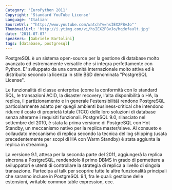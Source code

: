 ```yaml
---
Category: 'EuroPython 2011'
Copyright: 'Standard YouTube License'
Language: 'Italian'
SourceUrl: '"http://www.youtube.com/watch?v=hsIEX2PBvJo"'
ThumbnailUrl: 'http://i.ytimg.com/vi/hsIEX2PBvJo/hqdefault.jpg'
date: '2011-07-07'
speakers: [Gabriele Bartolini]
tags: [database, postgresql]
---
```

PostgreSQL è un sistema open-source per la gestione di database molto avanzato
ed estremamente versatile che si integra perfettamente con Python. E'
sviluppato da una comunità internazionale molto attiva ed è distribuito
secondo la licenza in stile BSD denominata "PostgreSQL License".

Le funzionalità di classe enterprise (come la conformità con lo standard SQL,
le transazioni ACID, la disaster recovery, l'alta disponibilità o HA, la
replica, il partizionamento e in generale l'estensibilità) rendono PostgreSQL
particolarmente adatto per quegli ambienti business-critical che intendono
ridurre il costo di proprietà totale (TCO) delle loro soluzioni di database
senza alterarne i requisiti funzionali. PostgreSQL 9.0, rilasciato nel
settembre del 2010, è stata la prima versione di PostgreSQL con Hot Standby,
un meccanismo nativo per la replica master/slave. Al consueto e collaudato
meccanismo di replica secondo la tecnica del log shipping (usata
precedentemente per scopi di HA con Warm Standby) è stata aggiunta la replica
in streaming.

La versione 9.1, attesa per la seconda parte del 2011, aggiungerà la replica
sincrona a PostgreSQL, rendendolo il primo DBMS in grado di permettere a
sviluppatori e utenti di controllare la strategia di replica a livello di
singola transazione. Partecipa al talk per scoprire tutte le altre
funzionalità principali che saranno incluse in PostgreSQL 9.1, fra le quali:
gestione delle estensioni, writable common table expression, ecc.

